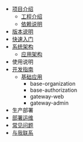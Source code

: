 * [项目介绍](README.md)
    * [工程介绍](introduction/README.md)
    * [依赖说明](introduction/dependencies.md)
* [版本说明](VERSONS.md)
* [快速入门](QUICKSTART.md)
* [系统架构](architecture/README.md)
  * [应用架构](architecture/APPLICATION.md)
* 使用说明
* [开发指南](develop/README.md)
    * [基础应用](develop/base/README.md)
      * base-organization
      * base-authorization
      * gateway-web
      * gateway-admin
* 生产部署
* [部署运维](part2/README.md)
* [常见问题](QUESTION.md)
* [与我联系](CONTACT.md)
